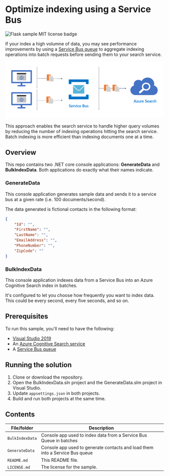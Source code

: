 # Optimize indexing using a Service Bus

![Flask sample MIT license badge](https://img.shields.io/badge/license-MIT-green.svg)

If your index a high volumne of data, you may see performance improvements by  using a [Service Bus queue](https://docs.microsoft.com/en-us/azure/service-bus-messaging/service-bus-quickstart-portal) to aggregate indexing operations into batch requests before sending them to your search service.

![the service bus aggregates documents before sending to the search service](images/process.png)

This approach enables the search service to handle higher query volumes by reducing the number of indexing operations hitting the search service. Batch indexing is more efficient than indexing documents one at a time.

## Overview

This repo contains two .NET core console applications: **GenerateData** and **BulkIndexData**. Both applications do exactly what their names indicate.

### GenerateData

This console application generates sample data and sends it to a service bus at a given rate (i.e. 100 documents/second).

The data generated is fictional contacts in the following format:

```json
{
    "Id": "",
    "FirstName": "",
    "LastName": "",
    "EmailAddress": "",
    "PhoneNumber": "",
    "ZipCode": ""
}
```

### BulkIndexData

This console application indexes data from a Service Bus into an Azure Cognitive Search index in batches.

It's configured to let you choose how frequently you want to index data. This could be every second, every five seconds, and so on.

## Prerequisites

To run this sample, you'll need to have the following:

- [Visual Studio 2019](https://visualstudio.microsoft.com/downloads/)
- An [Azure Cognitive Search service](https://docs.microsoft.com/azure/search/search-create-service-portal)
- A [Service Bus queue](https://docs.microsoft.com/en-us/azure/service-bus-messaging/service-bus-quickstart-portal)

## Running the solution

1. Clone or download the repository.
1. Open the BulkIndexData.sln project and the GenerateData.slm project in Visual Studio.
1. Update `appsettings.json` in both projects.
1. Build and run both projects at the same time.

## Contents

| File/folder | Description |
|-------------|-------------|
| `BulkIndexData`| Console app used to index data from a Service Bus Queue in batches |
| `GenerateData` | Console app used to generate contacts and load them into a Service Bus queue |
| `README.md` | This README file. |
| `LICENSE.md`   | The license for the sample. |